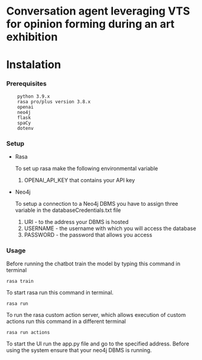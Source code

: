 # Conversation agent leveraging VTS for opinion forming during an art exhibition

# Instalation
### Prerequisites
        python 3.9.x
        rasa pro/plus version 3.8.x
        openai
        neo4j 
        flask 
        spaCy
        dotenv
### Setup
* Rasa

    To set up rasa make the following environmental variable
    1. OPENAI_API_KEY that contains your API key

* Neo4j

    To setup a connection to a Neo4j DBMS you have to assign three variable in the databaseCredentials.txt file
    1. URI - to the address your DBMS is hosted
    2. USERNAME - the username with which you will access the database
    3. PASSWORD - the password that allows you access

### Usage
Before running the chatbot train the model by typing this command in terminal

    rasa train

To start rasa run this command in terminal.

    rasa run

To run the rasa custom action server, which allows execution of custom actions run this command in a different terminal

    rasa run actions


To start the UI run the app.py file and go to the specified address. Before using the system ensure that your neo4j DBMS is running. 

    




